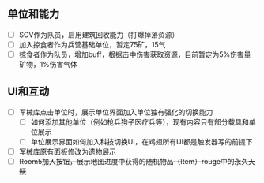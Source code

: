 ## 单位和能力

- [ ] SCV作为队员，启用建筑回收能力（打爆掉落资源）
- [ ] 加入掠食者作为兵营基础单位，暂定75矿，15气
- [ ] 掠食者作为队员，增加buff，根据击中伤害获取资源，目前暂定为5%伤害量矿物，1%伤害气体

## UI和互动

- [ ] 军械库点击单位时，展示单位界面加入单位独有强化的切换能力
  - [ ] 如何添加其他单位（例如枪兵狗子医疗兵等），现有内容只有部分载具和单位展示
  - [ ] 单位展示界面如何加入科技切换UI，在鸡翅所有UI都是触发器写的前提下
- [ ] 军械库原有面板修改为遗物展示
- [ ] ~~Room5加入按钮，展示地图进度中获得的随机物品（Item）rouge中的永久天赋~~